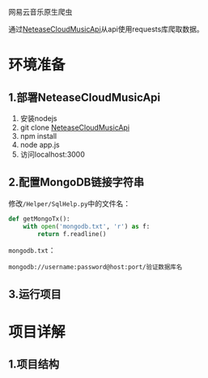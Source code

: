 网易云音乐原生爬虫

通过[NeteaseCloudMusicApi](https://github.com/Binaryify/NeteaseCloudMusicApi)从api使用requests库爬取数据。

# 环境准备

## 1.部署NeteaseCloudMusicApi

1. 安装nodejs
2. git clone [NeteaseCloudMusicApi](https://github.com/Binaryify/NeteaseCloudMusicApi)
3. npm install
4. node app.js
5. 访问localhost:3000

## 2.配置MongoDB链接字符串

修改```/Helper/SqlHelp.py```中的文件名：

```python
def getMongoTx():
    with open('mongodb.txt', 'r') as f:
        return f.readline()
```

```mongodb.txt```：

``` 
mongodb://username:password@host:port/验证数据库名
```

## 3.运行项目

# 项目详解

## 1.项目结构

